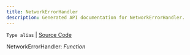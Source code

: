 ```yaml
---
title: NetworkErrorHandler
description: Generated API documentation for NetworkErrorHandler.
---
```


`Type alias` | [Source Code](https://github.com/mrCamelCode/jtjs-networking/blob/f4e783b617809eb852924a1666ecfb99972be72d/lib/http/http-client.interface.ts#L43)

NetworkErrorHandler: _Function_